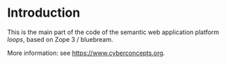 # Introduction

This is the main part of the code of the semantic 
web application platform *loops*, based on 
Zope 3 / bluebream.

More information: see https://www.cyberconcepts.org.
